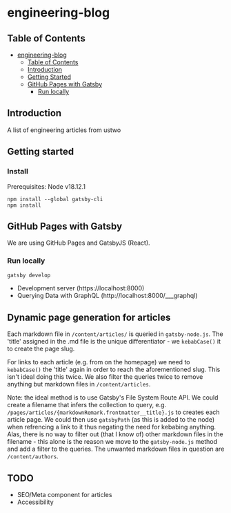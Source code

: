 # engineering-blog

## Table of Contents

- [engineering-blog](#engineering-blog)
	- [Table of Contents](#table-of-contents)
	- [Introduction ](#introduction-)
	- [Getting Started ](#getting-started-)
	- [GitHub Pages with Gatsby ](#github-pages-with-jekyll-)
		- [Run locally ](#run-locally-)

## Introduction <a name="introduction"></a>

A list of engineering articles from ustwo

## Getting started

### Install

Prerequisites: Node v18.12.1 

```
npm install --global gatsby-cli
npm install
```

## GitHub Pages with Gatsby <a name="gatsby"></a>

We are using GitHub Pages and GatsbyJS (React).

### Run locally <a name="run_local"></a>

```bash
gatsby develop
```
- Development server (https://localhost:8000)
- Querying Data with GraphQL (http://localhost:8000/___graphql)

## Dynamic page generation for articles

Each markdown file in `/content/articles/` is queried in `gatsby-node.js`. The 'title' assigned in the .md file is the unique differentiator - we `kebabCase()` it to create the page slug. 

For links to each article (e.g. from on the homepage) we need to `kebabCase()` the 'title' again in order to reach the aforementioned slug. This isn't ideal doing this twice. We also filter the queries twice to remove anything but markdown files in `/content/articles`.

Note: the ideal method is to use Gatsby's File System Route API. We could create a filename that infers the collection to query, e.g. `/pages/articles/{markdownRemark.frontmatter__title}.js` to creates each article page. We could then use `gatsbyPath` (as this is added to the node) when refrencing a link to it thus negating the need for kebabing anything. Alas, there is no way to filter out (that I know of) other markdown files in the filename - this alone is the reason we move to the `gatsby-node.js` method and add a filter to the queries. The unwanted markdown files in question are `/content/authors`.

## TODO

- SEO/Meta component for articles
- Accessibility
